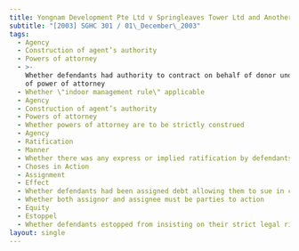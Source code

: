 ```yaml
---
title: Yongnam Development Pte Ltd v Springleaves Tower Ltd and Another
subtitle: "[2003] SGHC 301 / 01\_December\_2003"
tags:
  - Agency
  - Construction of agent’s authority
  - Powers of attorney
  - >-
    Whether defendants had authority to contract on behalf of donor under terms
    of power of attorney
  - Whether \"indoor management rule\" applicable
  - Agency
  - Construction of agent’s authority
  - Powers of attorney
  - Whether powers of attorney are to be strictly construed
  - Agency
  - Ratification
  - Manner
  - Whether there was any express or implied ratification by defendants
  - Choses in Action
  - Assignment
  - Effect
  - Whether defendants had been assigned debt allowing them to sue in contract
  - Whether both assignor and assignee must be parties to action
  - Equity
  - Estoppel
  - Whether defendants estopped from insisting on their strict legal rights
layout: single
---
```


